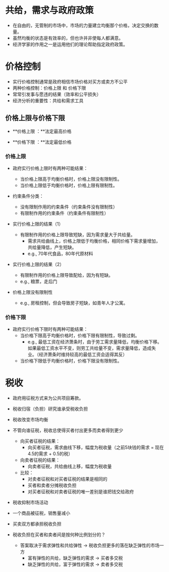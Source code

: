 # 共给，需求与政府政策

- 在自由的，无管制的市场中，市场的力量建立均衡那个价格，决定交换的数量。
- 虽然均衡的状态是有效率的，但也许并非使每人都满意。
- 经济学家的作用之一是运用他们的理论帮助指定政府政策。

# 价格控制

- 实行价格控制通常是政府相信市场价格对买方或卖方不公平
- 两种价格控制：价格上限 和 价格下限
- 常常引发事与愿违的结果（效率和公平损失）
- 经济分析的重要性：共给和需求工具

## 价格上限与价格下限

- **价格上限 ：**法定最高价格

- **价格下限 ：**法定最低价格

### 价格上限

- 政府实行价格上限时有两种可能结果：
  - 当价格上限高于均衡价格时，价格上限没有限制性。
  - 当价格上限低于均衡价格时，价格上限有限制性。
- 约束条件分类：
  - 没有限制作用的约束条件（约束条件没有限制性）
  - 有限制作用的约束条件（约束条件有限制性）
- 实行价格上限的结果（1）
  - 有限制作用的价格上限导致短缺，因为需求量大于共给量。
    - 需求共给曲线上，价格上限低于均衡价格，相同价格下需求量增加，共给量降低，产生短缺。
    - e.g., 70年代食品，80年代原材料

- 实行价格上限的结果（2）
  - 有限制作用的价格上限导致配给，因为有短缺。
  - e.g., 粮票，走后门
- 价格上限没有限制性
  - e.g., 房租控制，但会导致房子短缺，如青年人才公寓。

### 价格下限

- 政府实行价格下限时有两种可能结果：
  - 当价格下限高于均衡价格时，价格下限有限制性，导致过剩。
    - e.g., 最低工资在经济萧条时，由于劳工需求量降低，均衡价格下移。如果最低工资水平不变，则劳工共给量不变，需求量降低，造成失业。（经济萧条时维持较高的最低工资会适得其反）
  - 当价格下限低于均衡价格时，价格下限没有限制性。

# 税收

- 政府用征税方式来为公共项目筹款。

- 税收归宿（负担）研究谁承受税收负担
- 税收改变市场均衡
- 不管向谁征税，税收总使得买者付出更多而卖者得到更少
  - 向买者征税的结果：
    - 向买者征税，需求曲线下移，幅度为税收量（之前5块钱的需求 = 现在4.5的需求 + 0.5的税）
  - 向卖者征税的结果：
    - 向卖者征税，共给曲线上移，幅度为税收量
  - 比较：
    - 对卖者征税和对买者征税的结果是相同的
    - 买者和卖者分摊税收负担
    - 对买者征税和对卖者征税的唯一差别是谁把钱交给政府
- 税收抑制市场活动
- 一个商品被征税，销售量减小
- 买卖双方都承担税收负担
- 税收负担在买者和卖者间是按何种比例划分的？
  - 答案取决于需求弹性和共给弹性 -> 税收负担更多的落在缺乏弹性的市场一方
    - 富有弹性的共给，缺乏弹性的需求 -> 买者多交税
    - 缺乏弹性的共给，富于弹性的需求 -> 卖者多交税
